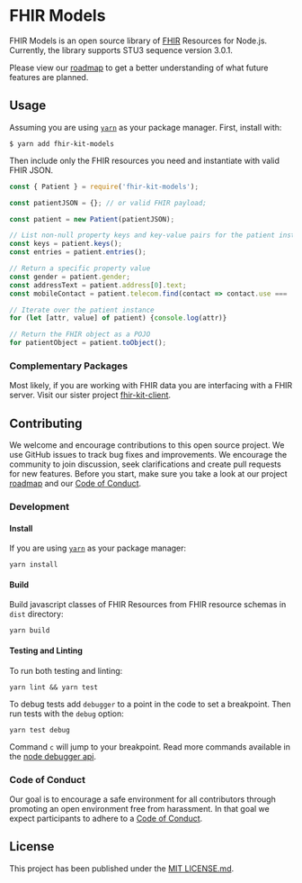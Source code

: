 # FHIR Models

FHIR Models is an open source library of [FHIR](http://www.hl7.org/fhir/)
Resources for Node.js. Currently, the library supports STU3 sequence version
3.0.1.

Please view our [roadmap](ROADMAP.md) to get a better understanding of what
future features are planned.

## Usage

Assuming you are using [`yarn`](https://yarnpkg.com/lang/en/) as your package
manager. First, install with:

```
$ yarn add fhir-kit-models
```
Then include only the FHIR resources you need and instantiate with valid FHIR
JSON.

```javascript
const { Patient } = require('fhir-kit-models');

const patientJSON = {}; // or valid FHIR payload;

const patient = new Patient(patientJSON);

// List non-null property keys and key-value pairs for the patient instance
const keys = patient.keys();
const entries = patient.entries();

// Return a specific property value
const gender = patient.gender;
const addressText = patient.address[0].text;
const mobileContact = patient.telecom.find(contact => contact.use === 'mobile');

// Iterate over the patient instance
for (let [attr, value] of patient) {console.log(attr)}

// Return the FHIR object as a POJO
for patientObject = patient.toObject();
 ```

### Complementary Packages

Most likely, if you are working with FHIR data you are interfacing with a FHIR
server. Visit our sister project
[fhir-kit-client](https://github.com/Vermonster/fhir-kit-client).

## Contributing

We welcome and encourage contributions to this open source project. We use
GitHub issues to track bug fixes and improvements. We encourage the community
to join discussion, seek clarifications and create pull requests for new
features. Before you start, make sure you take a look at our project
[roadmap](ROADMAP.md) and our [Code of Conduct](CODE_OF_CONDUCT.md).

### Development
#### Install
If you are using [`yarn`](https://yarnpkg.com/lang/en/) as your package manager:
```
yarn install
```


#### Build
Build javascript classes of FHIR Resources from FHIR resource schemas in `dist`
directory:
```
yarn build
```

#### Testing and Linting

To run both testing and linting:
```
yarn lint && yarn test
```

To debug tests add `debugger` to a point in the code to set a breakpoint. Then
run tests with the `debug` option:
```
yarn test debug
```

Command `c` will jump to your breakpoint. Read more commands available in the
[node debugger api](https://nodejs.org/api/debugger.html#debugger_stepping).

### Code of Conduct

Our goal is to encourage a safe environment for all contributors through
promoting an open environment free from harassment. In that goal we expect
participants to adhere to a [Code of Conduct](CODE_OF_CONDUCT.md).

## License

This project has been published under the [MIT LICENSE.md](LICENSE.md).
